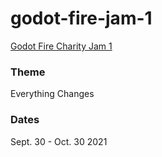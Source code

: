 # godot-fire-jam-1

[Godot Fire Charity Jam 1](https://itch.io/jam/godot-fire-charity-jam-1)

### Theme
Everything Changes
### Dates
Sept. 30 - Oct. 30 2021
